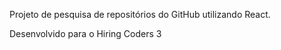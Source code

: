 Projeto de pesquisa de repositórios do GitHub utilizando React.

Desenvolvido para o Hiring Coders 3
